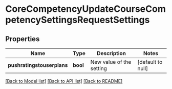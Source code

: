 # CoreCompetencyUpdateCourseCompetencySettingsRequestSettings

## Properties

Name | Type | Description | Notes
------------ | ------------- | ------------- | -------------
**pushratingstouserplans** | **bool** | New value of the setting | [default to null]

[[Back to Model list]](../README.md#documentation-for-models) [[Back to API list]](../README.md#documentation-for-api-endpoints) [[Back to README]](../README.md)


